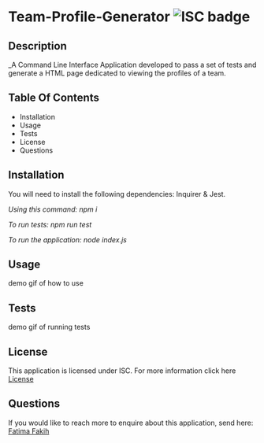 # Team-Profile-Generator <img src="https://img.shields.io/badge/License-ISC-%232C64B4" alt="ISC badge">

## Description
_A Command Line Interface Application developed to pass a set of tests and generate a HTML page dedicated to viewing the profiles of a team.

## Table Of Contents
- Installation
- Usage
- Tests
- License 
- Questions

## Installation
You will need to install the following dependencies: Inquirer & Jest.

_Using this command: npm i_

_To run tests: npm run test_

_To run the application: node index.js_

## Usage
demo gif of how to use

## Tests
demo gif of running tests

## License
This application is licensed under ISC. For more information click here [License](https://opensource.org/licenses/ISC)

## Questions

If you would like to reach more to enquire about this application, send here: 
<a href="mailto: fatima.fakih@hotmail.com.au">Fatima Fakih</a>

